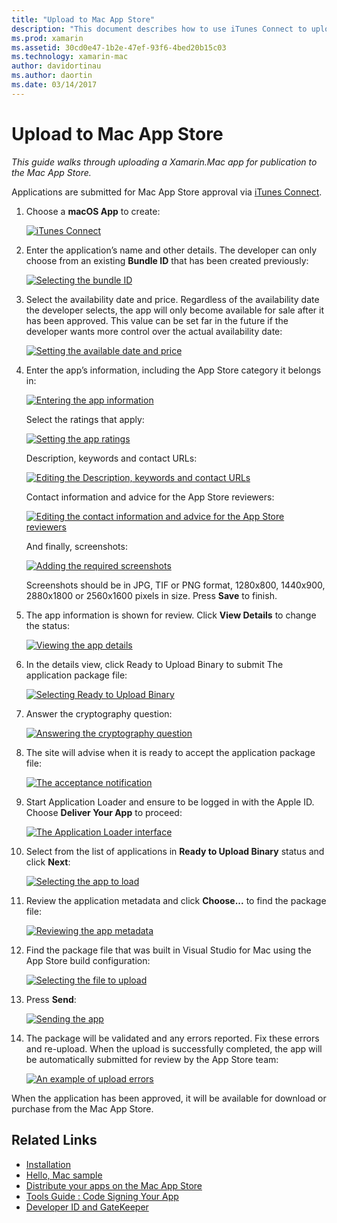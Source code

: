 ```yaml
---
title: "Upload to Mac App Store"
description: "This document describes how to use iTunes Connect to upload a Xamarin.Mac app to the Mac App Store. It discusses the information required by iTunes Connect to complete the process."
ms.prod: xamarin
ms.assetid: 30cd0e47-1b2e-47ef-93f6-4bed20b15c03
ms.technology: xamarin-mac
author: davidortinau
ms.author: daortin
ms.date: 03/14/2017
---
```


# Upload to Mac App Store

_This guide walks through uploading a Xamarin.Mac app for publication to the Mac App Store._

Applications are submitted for Mac App Store approval via [iTunes Connect](http://itunesconnect.apple.com/).

1. Choose a **macOS App** to create: 

    [![](uploading-images/image65.png "iTunes Connect")](uploading-images/image65.png#lightbox)

2. Enter the application’s name and other details. The developer can only choose from an existing **Bundle ID** that has been created
previously: 

    [![](uploading-images/image66.png "Selecting the bundle ID")](uploading-images/image66.png#lightbox)

3. Select the availability date and price. Regardless of the availability
date the developer selects, the app will only become available for sale after it has been approved. This value can be set far in the future if the developer wants more control over the actual availability date: 

    [![](uploading-images/image67.png "Setting the available date and price")](uploading-images/image67.png#lightbox)

4. Enter the app’s information, including the App Store category it
belongs in: 

    [![](uploading-images/image68.png "Entering the app information")](uploading-images/image68.png#lightbox) 

    Select the ratings that apply: 

    [![](uploading-images/image69.png "Setting the app ratings")](uploading-images/image69.png#lightbox) 

    Description, keywords and contact URLs: 

    [![](uploading-images/image70.png "Editing the Description, keywords and contact URLs")](uploading-images/image70.png#lightbox) 

    Contact information and advice for the App Store reviewers: 

    [![](uploading-images/image71.png "Editing the contact information and advice for the App Store reviewers")](uploading-images/image71.png#lightbox) 

    And finally, screenshots: 

    [![](uploading-images/image72.png "Adding the required screenshots")](uploading-images/image72.png#lightbox) 

    Screenshots should be in JPG, TIF or PNG format, 1280x800, 1440x900,
2880x1800 or 2560x1600 pixels in size. Press **Save** to
finish.

5. The app information is shown for review. Click **View Details** to change the status: 

    [![](uploading-images/image73.png "Viewing the app details")](uploading-images/image73.png#lightbox)

6. In the details view, click Ready to Upload Binary to submit
The application package file: 

    [![](uploading-images/image74.png "Selecting Ready to Upload Binary")](uploading-images/image74.png#lightbox)

7. Answer the cryptography question: 

    [![](uploading-images/image75.png "Answering the cryptography question")](uploading-images/image75.png#lightbox)

8. The site will advise when it is ready to accept the application
package file: 

    [![](uploading-images/image76.png "The acceptance notification")](uploading-images/image76.png#lightbox)

9. Start Application Loader and ensure to be logged in with the Apple ID.
Choose **Deliver Your App** to proceed: 

    [![](uploading-images/image77.png "The Application Loader interface")](uploading-images/image77.png#lightbox)

10. Select from the list of applications in **Ready to Upload
Binary** status and click **Next**: 

    [![](uploading-images/image78.png "Selecting the app to load")](uploading-images/image78.png#lightbox)

11. Review the application metadata and click **Choose...** to find the package file: 

    [![](uploading-images/image79.png "Reviewing the app metadata")](uploading-images/image79.png#lightbox)

12. Find the package file that was built in Visual Studio for Mac using the App Store build configuration: 

    [![](uploading-images/image80.png "Selecting the file to upload")](uploading-images/image80.png#lightbox)

13. Press **Send**: 

    [![](uploading-images/image81.png "Sending the app")](uploading-images/image81.png#lightbox)

14. The package will be validated and any errors reported. Fix these errors and re-upload. When the upload is successfully completed, the app will be automatically submitted for review by the App Store team: 

    [![](uploading-images/image82.png "An example of upload errors")](uploading-images/image82.png#lightbox)

When the application has been approved, it will be available for download or purchase from the Mac App Store.

## Related Links

- [Installation](~//mac/get-started/installation.md)
- [Hello, Mac sample](~//mac/get-started/hello-mac.md)
- [Distribute your apps on the Mac App Store](https://developer.apple.com/devcenter/mac/checklist/)
- [Tools Guide : Code Signing Your App](https://developer.apple.com/library/mac/#documentation/ToolsLanguages/Conceptual/OSXWorkflowGuide/CodeSigning/CodeSigning.html)
- [Developer ID and GateKeeper](https://developer.apple.com/resources/developer-id/)
